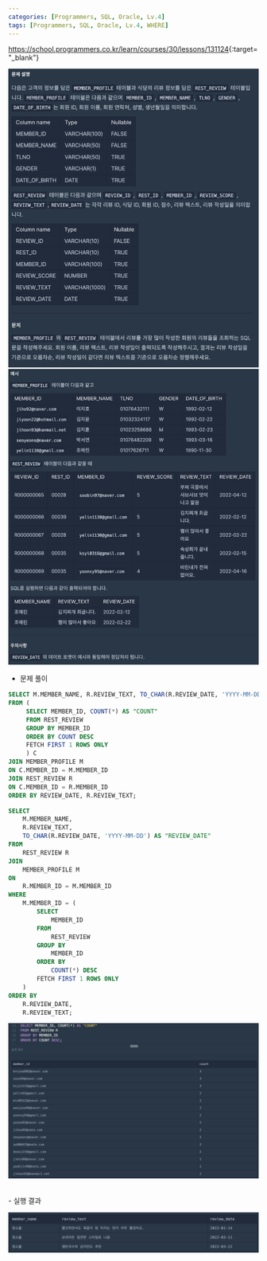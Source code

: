 ```yaml
---
categories: [Programmers, SQL, Oracle, Lv.4]
tags: [Programmers, SQL, Oracle, Lv.4, WHERE] 
---
```


<https://school.programmers.co.kr/learn/courses/30/lessons/131124>{:target="_blank"}

![문제](/assets/img/programmers/sql/oracle/lv.4/%EA%B7%B8%EB%A3%B9%EB%B3%84_%EC%A1%B0%EA%B1%B4%EC%97%90_%EB%A7%9E%EB%8A%94_%EC%8B%9D%EB%8B%B9_%EB%AA%A9%EB%A1%9D_%EC%B6%9C%EB%A0%A5%ED%95%98%EA%B8%B0(1).png)
![문제](/assets/img/programmers/sql/oracle/lv.4/%EA%B7%B8%EB%A3%B9%EB%B3%84_%EC%A1%B0%EA%B1%B4%EC%97%90_%EB%A7%9E%EB%8A%94_%EC%8B%9D%EB%8B%B9_%EB%AA%A9%EB%A1%9D_%EC%B6%9C%EB%A0%A5%ED%95%98%EA%B8%B0(2).png)

- 문제 풀이

```sql
SELECT M.MEMBER_NAME, R.REVIEW_TEXT, TO_CHAR(R.REVIEW_DATE, 'YYYY-MM-DD') AS "REVIEW_DATE"
FROM (
     SELECT MEMBER_ID, COUNT(*) AS "COUNT"
     FROM REST_REVIEW 
     GROUP BY MEMBER_ID
     ORDER BY COUNT DESC
     FETCH FIRST 1 ROWS ONLY
     ) C
JOIN MEMBER_PROFILE M
ON C.MEMBER_ID = M.MEMBER_ID
JOIN REST_REVIEW R
ON C.MEMBER_ID = R.MEMBER_ID
ORDER BY REVIEW_DATE, R.REVIEW_TEXT;
```
```sql
SELECT
    M.MEMBER_NAME,
    R.REVIEW_TEXT,
    TO_CHAR(R.REVIEW_DATE, 'YYYY-MM-DD') AS "REVIEW_DATE"
FROM
    REST_REVIEW R
JOIN
    MEMBER_PROFILE M
ON
    R.MEMBER_ID = M.MEMBER_ID
WHERE
    M.MEMBER_ID = (
        SELECT
            MEMBER_ID
        FROM
            REST_REVIEW
        GROUP BY
            MEMBER_ID
        ORDER BY
            COUNT(*) DESC
        FETCH FIRST 1 ROWS ONLY
    )
ORDER BY
    R.REVIEW_DATE,
    R.REVIEW_TEXT;
```
![실행 결과](/assets/img/programmers/sql/oracle/lv.4/%EA%B7%B8%EB%A3%B9%EB%B3%84_%EC%A1%B0%EA%B1%B4%EC%97%90_%EB%A7%9E%EB%8A%94_%EC%8B%9D%EB%8B%B9_%EB%AA%A9%EB%A1%9D_%EC%B6%9C%EB%A0%A5%ED%95%98%EA%B8%B0(3).png)


<br>
- 실행 결과

![실행 결과](/assets/img/programmers/sql/oracle/lv.4/%EA%B7%B8%EB%A3%B9%EB%B3%84_%EC%A1%B0%EA%B1%B4%EC%97%90_%EB%A7%9E%EB%8A%94_%EC%8B%9D%EB%8B%B9_%EB%AA%A9%EB%A1%9D_%EC%B6%9C%EB%A0%A5%ED%95%98%EA%B8%B0(4).png)

